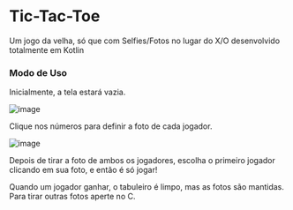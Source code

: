 # Tic-Tac-Toe
Um jogo da velha, só que com Selfies/Fotos no lugar do X/O desenvolvido totalmente em Kotlin

### Modo de Uso
Inicialmente, a tela estará vazia.

![image](https://user-images.githubusercontent.com/72534167/126251721-42a6eeda-6931-48e2-ab81-de3334cae3f9.png)

Clique nos números para definir a foto de cada jogador.

![image](https://user-images.githubusercontent.com/72534167/126252155-5bb8c193-7dc8-492a-9ea9-7ea1474f1cd9.png)

Depois de tirar a foto de ambos os jogadores, escolha o primeiro jogador clicando em sua foto, e então é só jogar!

Quando um jogador ganhar, o tabuleiro é limpo, mas as fotos são mantidas. Para tirar outras fotos aperte no C.
